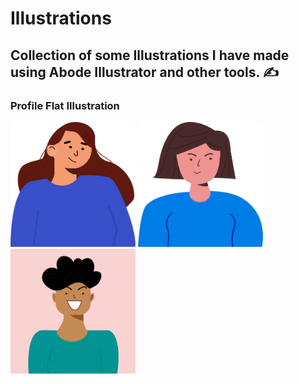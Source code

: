 # Illustrations
## Collection of some Illustrations I have made using Abode Illustrator and other tools. ✍

### Profile Flat Illustration 
<img src = "https://github.com/Greeshma2903/Illustrations/blob/83d7eb948ecc03e867e07b89e783c68bb54c08f1/Profile%20Illustrations/lady-flat-illustration-profile-no-bg-1.svg" width="200" height="200">   <img src = "https://github.com/Greeshma2903/Illustrations/blob/83d7eb948ecc03e867e07b89e783c68bb54c08f1/Profile%20Illustrations/lady-flat-illustration-profile-no-bg-2.svg" width="200" height="200">    <img src = "https://github.com/Greeshma2903/Illustrations/blob/83d7eb948ecc03e867e07b89e783c68bb54c08f1/Profile%20Illustrations/lady-flat-illustration-profile-with-bg-3.svg" width="200" height="200">
